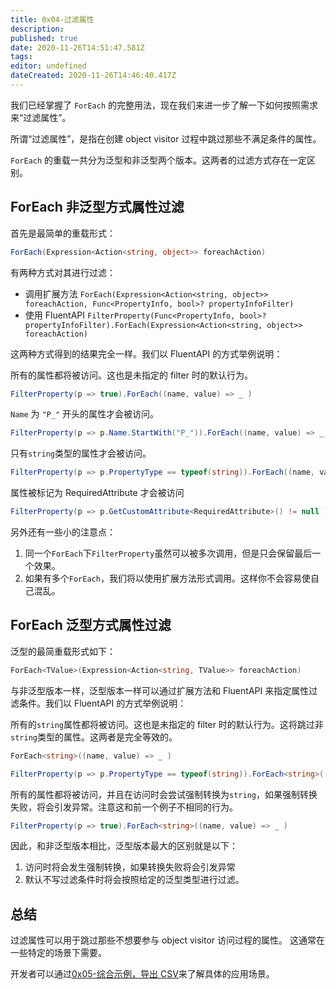```yaml
---
title: 0x04-过滤属性
description:
published: true
date: 2020-11-26T14:51:47.581Z
tags:
editor: undefined
dateCreated: 2020-11-26T14:46:40.417Z
---
```


我们已经掌握了 `ForEach` 的完整用法，现在我们来进一步了解一下如何按照需求来“过滤属性”。

所谓“过滤属性”，是指在创建 object visitor 过程中跳过那些不满足条件的属性。

`ForEach` 的重载一共分为泛型和非泛型两个版本。这两者的过滤方式存在一定区别。

## ForEach 非泛型方式属性过滤

首先是最简单的重载形式：

```cs
ForEach(Expression<Action<string, object>> foreachAction)
```

有两种方式对其进行过滤：

- 调用扩展方法 `ForEach(Expression<Action<string, object>> foreachAction, Func<PropertyInfo, bool>? propertyInfoFilter)`
- 使用 FluentAPI `FilterProperty(Func<PropertyInfo, bool>? propertyInfoFilter).ForEach(Expression<Action<string, object>> foreachAction)`

这两种方式得到的结果完全一样。我们以 FluentAPI 的方式举例说明：

所有的属性都将被访问。这也是未指定的 filter 时的默认行为。

```cs
FilterProperty(p => true).ForEach((name, value) => _ )
```

`Name` 为 `"P_"` 开头的属性才会被访问。

```cs
FilterProperty(p => p.Name.StartWith("P_")).ForEach((name, value) => _ )
```

只有`string`类型的属性才会被访问。

```cs
FilterProperty(p => p.PropertyType == typeof(string)).ForEach((name, value) => _ )
```

属性被标记为 RequiredAttribute 才会被访问

```cs
FilterProperty(p => p.GetCustomAttribute<RequiredAttribute>() != null ).ForEach((name, value) => _ )
```

另外还有一些小的注意点：

1. 同一个`ForEach`下`FilterProperty`虽然可以被多次调用，但是只会保留最后一个效果。
2. 如果有多个`ForEach`，我们将以使用扩展方法形式调用。这样你不会容易使自己混乱。

## ForEach 泛型方式属性过滤

泛型的最简重载形式如下：

```cs
ForEach<TValue>(Expression<Action<string, TValue>> foreachAction)
```

与非泛型版本一样，泛型版本一样可以通过扩展方法和 FluentAPI 来指定属性过滤条件。我们以 FluentAPI 的方式举例说明：

所有的`string`属性都将被访问。这也是未指定的 filter 时的默认行为。这将跳过非`string`类型的属性。这两者是完全等效的。

```cs
ForEach<string>((name, value) => _ )

FilterProperty(p => p.PropertyType == typeof(string)).ForEach<string>((name, value) => _ )
```

所有的属性都将被访问，并且在访问时会尝试强制转换为`string`，如果强制转换失败，将会引发异常。注意这和前一个例子不相同的行为。

```cs
FilterProperty(p => true).ForEach<string>((name, value) => _ )
```

因此，和非泛型版本相比，泛型版本最大的区别就是以下：

1. 访问时将会发生强制转换，如果转换失败将会引发异常
2. 默认不写过滤条件时将会按照给定的泛型类型进行过滤。

## 总结

过滤属性可以用于跳过那些不想要参与 object visitor 访问过程的属性。 这通常在一些特定的场景下需要。

开发者可以通过[0x05-综合示例，导出 CSV](/001-quick-started/005-csv-helper)来了解具体的应用场景。
